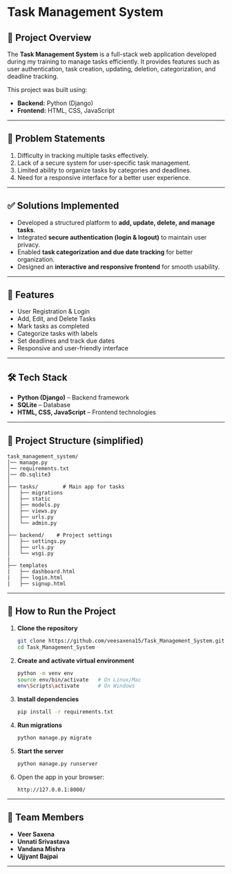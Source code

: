 # Task Management System

## 📌 Project Overview

The **Task Management System** is a full-stack web application developed during my training to manage tasks efficiently.
It provides features such as user authentication, task creation, updating, deletion, categorization, and deadline tracking.

This project was built using:

* **Backend:** Python (Django)
* **Frontend:** HTML, CSS, JavaScript

---

## 🛑 Problem Statements

1. Difficulty in tracking multiple tasks effectively.
2. Lack of a secure system for user-specific task management.
3. Limited ability to organize tasks by categories and deadlines.
4. Need for a responsive interface for a better user experience.

---

## ✅ Solutions Implemented

* Developed a structured platform to **add, update, delete, and manage tasks**.
* Integrated **secure authentication (login & logout)** to maintain user privacy.
* Enabled **task categorization and due date tracking** for better organization.
* Designed an **interactive and responsive frontend** for smooth usability.

---

## 🚀 Features

* User Registration & Login
* Add, Edit, and Delete Tasks
* Mark tasks as completed
* Categorize tasks with labels
* Set deadlines and track due dates
* Responsive and user-friendly interface

---

## 🛠️ Tech Stack

* **Python (Django)** – Backend framework
* **SQLite** – Database
* **HTML, CSS, JavaScript** – Frontend technologies

---

## 📂 Project Structure (simplified)

```
task_management_system/
│── manage.py
│── requirements.txt
│── db.sqlite3
│
├── tasks/        # Main app for tasks
│   ├── migrations
│   ├── static
│   ├── models.py
│   ├── views.py
│   ├── urls.py
│   └── admin.py
│
├── backend/    # Project settings
│   ├── settings.py
│   ├── urls.py
│   └── wsgi.py
|
├── templates
|   ├── dashboard.html
|   ├── login.html
|   ├── signup.html    
```

---

## 📖 How to Run the Project

1. **Clone the repository**

   ```bash
   git clone https://github.com/veesaxena15/Task_Management_System.git
   cd Task_Management_System
   ```

2. **Create and activate virtual environment**

   ```bash
   python -m venv env
   source env/bin/activate   # On Linux/Mac
   env\Scripts\activate      # On Windows
   ```

3. **Install dependencies**

   ```bash
   pip install -r requirements.txt
   ```

4. **Run migrations**

   ```bash
   python manage.py migrate
   ```

5. **Start the server**

   ```bash
   python manage.py runserver
   ```

6. Open the app in your browser:

   ```
   http://127.0.0.1:8000/
   ```

---

## 👥 Team Members

* **Veer Saxena**
* **Unnati Srivastava**
* **Vandana Mishra**
* **Ujjyant Bajpai**

---

